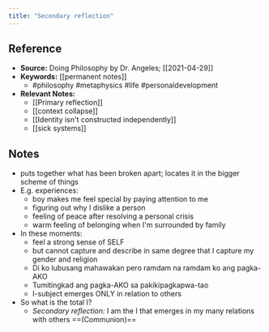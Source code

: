 ```yaml
---
title: "Secondary reflection"
---
```

## Reference
- **Source:** Doing Philosophy by Dr. Angeles; [[2021-04-29]]
- **Keywords:** [[permanent notes]]
	- #philosophy #metaphysics #life #personaldevelopment 
- **Relevant Notes:**
	- [[Primary reflection]]
	- [[context collapse]]
	- [[Identity isn't constructed independently]]
	- [[sick systems]]
## Notes
- puts together what has been broken apart; locates it in the bigger scheme of things
- E.g. experiences:
	- boy makes me feel special by paying attention to me
	- figuring out why I dislike a person
	- feeling of peace after resolving a personal crisis
	- warm feeling of belonging when I'm surrounded by family
- In these moments: 
	- feel a strong sense of SELF
	- but cannot capture and describe in same degree that I capture my gender and religion
	- Di ko lubusang mahawakan pero ramdam na ramdam ko ang pagka-AKO
	- Tumitingkad ang pagka-AKO sa pakikipagkapwa-tao
	- I-subject emerges ONLY in relation to others
- So what is the total I?
	- *Secondary reflection:* I am the I that emerges in my many relations with others ==(Communion)==